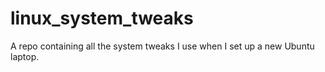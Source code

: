 # linux_system_tweaks
A repo containing all the system tweaks I use when I set up a new Ubuntu laptop.
